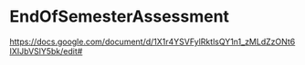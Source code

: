 # EndOfSemesterAssessment


https://docs.google.com/document/d/1X1r4YSVFylRktlsQY1n1_zMLdZzONt6IXIJbVSlY5bk/edit#
